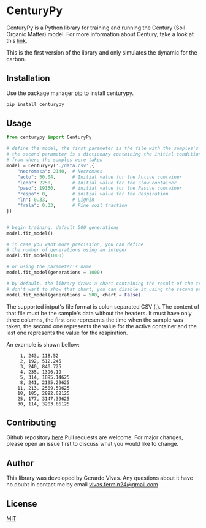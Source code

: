 # CenturyPy

CenturyPy is a Python library for training and running the Century (Soil Organic Matter) model. For more information about Century, take a look at this [link](https://www2.nrel.colostate.edu/projects/irc/public/Documents/Software/Century5/Reference/html/Century/cent5-overview.htm).

This is the first version of the library and only simulates the dynamic for the carbon. 

## Installation

Use the package manager [pip](https://pip.pypa.io/en/stable/) to install centurypy.

```bash
pip install centurypy
```

## Usage

```python
from centurypy import CenturyPy

# define the model, the first parameter is the file with the samples's data.
# the second parameter is a dictionary containing the initial conditions 
# from where the samples were taken
model = CenturyPy('./data.csv',{
    "necromasa": 2140,  # Necromass
    "acto": 50.04,      # Initial value for the Active container
    "leno": 2250,       # Initial value for the Slow container
    "paso": 19150,      # initial value for the Pasive container
    "respo": 0,         # initial value for the Respiration
    "ln": 0.33,         # Lignin
    "frala": 0.33,      # Fine soil fraction
})


# begin training, default 500 generations
model.fit_model()

# in case you want more precission, you can define 
# the number of generations using an integer
model.fit_model(1000)

# or using the parameter's name
model.fit_model(generations = 1000)

# by default, the library draws a chart containing the result of the training, in case you 
# don't want to show that chart, you can disable it using the second parameter as follows
model.fit_model(generations = 500, chart = False)

```

The supported intput's file format is colon separated CSV (,). The content of that file must be the sample's data without the headers.
It must have only three columns, the first one represents the time when the sample was taken, the second one represents the value for the active container and the last one represents the value for the
respiration. 

An example is shown bellow: 

```
     1, 243, 118.52
     2, 192, 512.245
     3, 240, 840.725
     4, 235, 1396.19
     5, 314, 1895.14625
     8, 241, 2195.29625
    11, 213, 2509.59625
    18, 185, 2892.02125
    25, 177, 3147.39625
    30, 114, 3203.66125

```

## Contributing

Github repository [here](https://github.com/vivas24/centurypy)
Pull requests are welcome. For major changes, please open an issue first
to discuss what you would like to change.


## Author

This library was developed by Gerardo Vivas. Any questions about it have no doubt in contact me by email <vivas.fermin24@gmail.com>

## License

[MIT](https://choosealicense.com/licenses/mit/)